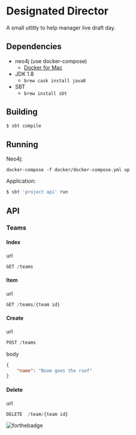 # Designated Director

A small utlitly to help manager live draft day.

## Dependencies
  - neo4j (use docker-compose)
    - [Docker for Mac](https://docs.docker.com/docker-for-mac/install/)
  - JDK 1.8
    - `brew cask install java8`
  - SBT
    - `brew install sbt`

## Building

```bash
$ sbt compile
```

## Running

Neo4j:
```
docker-compose -f docker/docker-compose.yml up
```

Application:
```bash
$ sbt 'project api' run
```

## API

### Teams

#### Index

url
```javascript
GET /teams
```


#### Item

url
```javascript
GET /teams/{team id}
```


#### Create

url
``` javascript
POST /teams
```

body
``` json
{
	"name": "Boom goes the roof"
}
```

#### Delete

url
```javascript
DELETE  /team/{team id}
```


![forthebadge](https://forthebadge.com/images/badges/made-with-crayons.svg)
